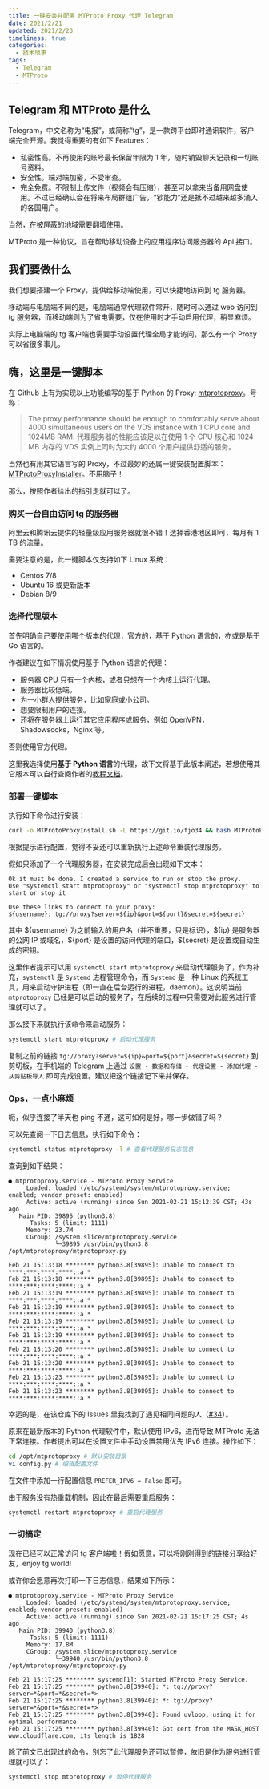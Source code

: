 ```yaml
---
title: 一键安装并配置 MTProto Proxy 代理 Telegram
date: 2021/2/21
updated: 2021/2/23
timeliness: true
categories:
  - 技术琐事
tags:
  - Telegram
  - MTProto
---
```


## Telegram 和 MTProto 是什么

Telegram，中文名称为“电报”，或简称“tg”，是一款跨平台即时通讯软件，客户端完全开源。我觉得重要的有如下 Features：

- 私密性高。不再使用的账号最长保留年限为 1 年，随时销毁聊天记录和一切账号资料。
- 安全性。端对端加密，不受审查。
- 完全免费。不限制上传文件（视频会有压缩），甚至可以拿来当备用网盘使用。不过已经确认会在将来布局群组广告，“钞能力”还是抵不过越来越多涌入的各国用户。

当然，在被屏蔽的地域需要翻墙使用。

MTProto 是一种协议，旨在帮助移动设备上的应用程序访问服务器的 Api 接口。

## 我们要做什么

我们想要搭建一个 Proxy，提供给移动端使用，可以快捷地访问到 tg 服务器。

移动端与电脑端不同的是，电脑端通常代理软件常开，随时可以通过 web 访问到 tg 服务器，而移动端则为了省电需要，仅在使用时才手动启用代理，稍显麻烦。

实际上电脑端的 tg 客户端也需要手动设置代理全局才能访问，那么有一个 Proxy 可以省很多事儿。

## 嗨，这里是一键脚本

在 Github 上有为实现以上功能编写的基于 Python 的 Proxy: [mtprotoproxy](https://github.com/alexbers/mtprotoproxy)。号称：

> The proxy performance should be enough to comfortably serve about 4000 simultaneous users on the VDS instance with 1 CPU core and 1024MB RAM.
> 代理服务器的性能应该足以在使用 1 个 CPU 核心和 1024 MB 内存的 VDS 实例上同时为大约 4000 个用户提供舒适的服务。

当然也有用其它语言写的 Proxy，不过最妙的还属一键安装配置脚本：[MTProtoProxyInstaller](https://github.com/HirbodBehnam/MTProtoProxyInstaller)。不用脑子！

那么，按照作者给出的指引走就可以了。

### 购买一台自由访问 tg 的服务器

阿里云和腾讯云提供的轻量级应用服务器就很不错！选择香港地区即可，每月有 1 TB 的流量。

需要注意的是，此一键脚本仅支持如下 Linux 系统：

- Centos 7/8
- Ubuntu 16 或更新版本
- Debian 8/9

### 选择代理版本

首先明确自己要使用哪个版本的代理，官方的，基于 Python 语言的，亦或是基于 Go 语言的。

作者建议在如下情况使用基于 Python 语言的代理：

- 服务器 CPU 只有一个内核，或者只想在一个内核上运行代理。
- 服务器比较低端。
- 为一小群人提供服务，比如家庭或小公司。
- 想要限制用户的连接。
- 还将在服务器上运行其它应用程序或服务，例如 OpenVPN，Shadowsocks，Nginx 等。

否则使用官方代理。

这里我选择使用**基于 Python 语言**的代理，故下文将基于此版本阐述，若想使用其它版本可以自行查阅作者的[教程文档](https://github.com/HirbodBehnam/MTProtoProxyInstaller#official-script)。

### 部署一键脚本

执行如下命令进行安装：

```bash
curl -o MTProtoProxyInstall.sh -L https://git.io/fjo34 && bash MTProtoProxyInstall.sh
```

根据提示进行配置，觉得不妥还可以重新执行上述命令重装代理服务。

假如只添加了一个代理服务器，在安装完成后会出现如下文本：

```text
Ok it must be done. I created a service to run or stop the proxy.
Use "systemctl start mtprotoproxy" or "systemctl stop mtprotoproxy" to start or stop it

Use these links to connect to your proxy:
${username}: tg://proxy?server=${ip}&port=${port}&secret=${secret}
```

其中 \${username} 为之前输入的用户名（并不重要，只是标识），\${ip} 是服务器的公网 IP 或域名，\${port} 是设置的访问代理的端口，\${secret} 是设置或自动生成的密钥。

这里作者提示可以用 `systemctl start mtprotoproxy` 来启动代理服务了，作为补充，`systemctl` 是 `Systemd` 进程管理命令，而 `Systemd` 是一种 Linux 的系统工具，用来启动守护进程（即一直在后台运行的进程，daemon）。这说明当前 `mtprotoproxy` 已经是可以启动的服务了，在后续的过程中只需要对此服务进行管理就可以了。

那么接下来就执行该命令来启动服务：

```bash
systemctl start mtprotoproxy # 启动代理服务
```

复制之前的链接 `tg://proxy?server=${ip}&port=${port}&secret=${secret}` 到剪切板，在手机端的 Telegram 上通过 `设置 - 数据和存储 - 代理设置 - 添加代理 - 从剪贴板导入` 即可完成设置。建议把这个链接记下来并保存。

### Ops，一点小麻烦

呃，似乎连接了半天也 ping 不通，这可如何是好，哪一步做错了吗？

可以先查阅一下日志信息，执行如下命令：

```bash
systemctl status mtprotoproxy -l # 查看代理服务日志信息
```

查询到如下结果：

```text
● mtprotoproxy.service - MTProto Proxy Service
     Loaded: loaded (/etc/systemd/system/mtprotoproxy.service; enabled; vendor preset: enabled)
     Active: active (running) since Sun 2021-02-21 15:12:39 CST; 43s ago
   Main PID: 39895 (python3.8)
      Tasks: 5 (limit: 1111)
     Memory: 23.7M
     CGroup: /system.slice/mtprotoproxy.service
             └─39895 /usr/bin/python3.8 /opt/mtprotoproxy/mtprotoproxy.py

Feb 21 15:13:18 ******** python3.8[39895]: Unable to connect to ****:***:****:****::a *
Feb 21 15:13:18 ******** python3.8[39895]: Unable to connect to ****:***:****:****::a *
Feb 21 15:13:19 ******** python3.8[39895]: Unable to connect to ****:***:****:****::a *
Feb 21 15:13:19 ******** python3.8[39895]: Unable to connect to ****:***:****:****::a *
Feb 21 15:13:19 ******** python3.8[39895]: Unable to connect to ****:***:****:****::a *
Feb 21 15:13:19 ******** python3.8[39895]: Unable to connect to ****:***:****:****::a *
Feb 21 15:13:20 ******** python3.8[39895]: Unable to connect to ****:***:****:****::a *
Feb 21 15:13:20 ******** python3.8[39895]: Unable to connect to ****:***:****:****::a *
Feb 21 15:13:23 ******** python3.8[39895]: Unable to connect to ****:***:****:****::a *
Feb 21 15:13:23 ******** python3.8[39895]: Unable to connect to ****:***:****:****::a *
```

幸运的是，在该仓库下的 Issues 里我找到了遇见相同问题的人（[#34](https://github.com/HirbodBehnam/MTProtoProxyInstaller/issues/34)）。

原来在最新版本的 Python 代理软件中，默认使用 IPv6，进而导致 MTProto 无法正常连接。作者提出可以在设置文件中手动设置禁用优先 IPv6 连接。操作如下：

```bash
cd /opt/mtprotoproxy # 默认安装目录
vi config.py # 编辑配置文件
```

在文件中添加一行配置信息 `PREFER_IPV6 = False` 即可。

由于服务没有热重载机制，因此在最后需要重启服务：

```bash
systemctl restart mtprotoproxy # 重启代理服务
```

### 一切搞定

现在已经可以正常访问 tg 客户端啦！假如愿意，可以将刚刚得到的链接分享给好友，enjoy tg world!

或许你会愿意再次打印一下日志信息，结果如下所示：

```text
● mtprotoproxy.service - MTProto Proxy Service
     Loaded: loaded (/etc/systemd/system/mtprotoproxy.service; enabled; vendor preset: enabled)
     Active: active (running) since Sun 2021-02-21 15:17:25 CST; 4s ago
   Main PID: 39940 (python3.8)
      Tasks: 5 (limit: 1111)
     Memory: 17.8M
     CGroup: /system.slice/mtprotoproxy.service
             └─39940 /usr/bin/python3.8 /opt/mtprotoproxy/mtprotoproxy.py

Feb 21 15:17:25 ******** systemd[1]: Started MTProto Proxy Service.
Feb 21 15:17:25 ******** python3.8[39940]: *: tg://proxy?server=*&port=*&secret=*>
Feb 21 15:17:25 ******** python3.8[39940]: *: tg://proxy?server=*&port=*&secret=*>
Feb 21 15:17:25 ******** python3.8[39940]: Found uvloop, using it for optimal performance
Feb 21 15:17:25 ******** python3.8[39940]: Got cert from the MASK_HOST www.cloudflare.com, its length is 1828
```

除了前文已出现过的命令，别忘了此代理服务还可以暂停，依旧是作为服务进行管理就可以了：

```bash
systemctl stop mtprotoproxy # 暂停代理服务
```
